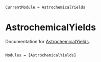 ```@meta
CurrentModule = AstrochemicalYields
```

# AstrochemicalYields

Documentation for [AstrochemicalYields](https://github.com/cgarling/AstrochemicalYields.jl).

```@index
```

```@autodocs
Modules = [AstrochemicalYields]
```
